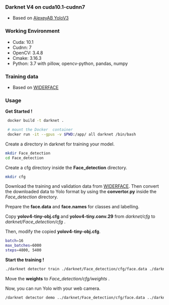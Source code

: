 ### Darknet V4 on cuda10.1-cudnn7
- Based on [AlexeyAB YoloV3](http://https://github.com/AlexeyAB/darknet "AlexeyAB YoloV3")

### Working Environment 
- Cuda: 10.1
- Cudnn: 7
- OpenCV: 3.4.8
- Cmake: 3.16.3
- Python: 3.7  with pillow, opencv-python, pandas, numpy

### Training data
- Based on [WIDERFACE](http://shuoyang1213.me/WIDERFACE/)

### Usage 
**Get Started !**

``` sh
 docker build -t darknet .

 # mount the Docker  container
 docker run -it --gpus -v $PWD:/app/ all darknet /bin/bash 

```

Create a directory in darknet for training your model.
``` sh
mkdir Face_detection
cd Face_detection
```

Create a cfg directory inside the **Face_detection** directory.
``` sh
mkdir cfg
```

Download the training and validation data from [WIDERFACE](http://shuoyang1213.me/WIDERFACE/). Then convert the downloaded data to Yolo format by using the **convertor.py** inside the *Face_detection* directory.

Prepare the **face.data** and **face.names** for classes and labelling.

Copy **yolov4-tiny-obj.cfg** and **yolov4-tiny.conv.29** from *darknet/cfg* to *darknet/Face_detection/cfg* .

Then, modify the copied **yolov4-tiny-obj.cfg**.
```sh
batch=16
max_batches=6000
steps=4800, 5400
```

**Start the training !**
```sh
./darknet detector train ./darknet/Face_detection/cfg/face.data ./darknet/Face_detection/cfg/yolov4-tiny-obj.cfg ./darknet/Face_detection/cfg/yolov4-tiny.conv.29 -dont_show
```

Move the **weights** to *Face_detection/cfg/weights* .

Now, you can run Yolo with your web camera.

```sh
/darknet detector demo ../darknet/Face_detection/cfg/face.data ../darknet/Face_detection/cfg/yolov4-tiny-obj.cfg ../darknet/Face_detection/cfg/weights/yolov4-tiny-obj_final.weights
```
